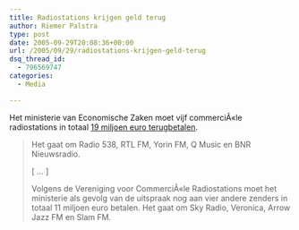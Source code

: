 ```yaml
---
title: Radiostations krijgen geld terug
author: Riemer Palstra
type: post
date: 2005-09-29T20:08:36+00:00
url: /2005/09/29/radiostations-krijgen-geld-terug
dsq_thread_id:
  - 796569747
categories:
  - Media

---
```

Het ministerie van Economische Zaken moet vijf commerciÃ«le radiostations in totaal [19 miljoen euro terugbetalen][1]. 

> Het gaat om Radio 538, RTL FM, Yorin FM, Q Music en BNR Nieuwsradio.
> 
> [ &#8230; ]
> 
> Volgens de Vereniging voor CommerciÃ«le Radiostations moet het ministerie als gevolg van de uitspraak nog aan vier andere zenders in totaal 11 miljoen euro betalen. Het gaat om Sky Radio, Veronica, Arrow Jazz FM en Slam FM.

 [1]: http://www.rtl.nl/(/actueel/rtlnieuws/)/components/actueel/rtlnieuws/2005/09_september/29/binnenland/0929_2115_miljoenen_voor_radio.xml